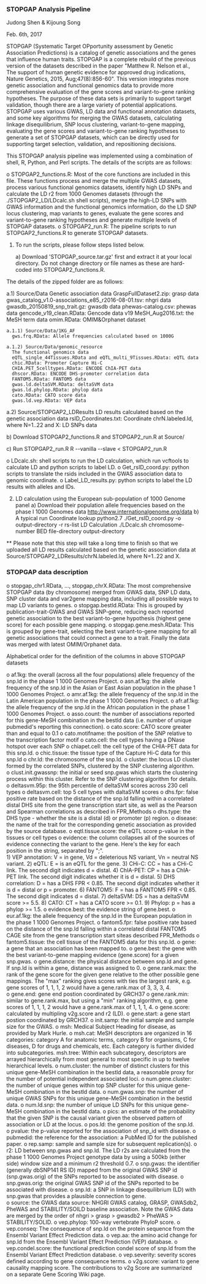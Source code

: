 ### STOPGAP Analysis Pipeline ###

Judong Shen & Kijoung Song

Feb. 6th, 2017



STOPGAP (Systematic Target OPportunity assessment by Genetic Association Predictions) is a catalog of genetic associations and the genes that influence human traits. STOPGAP is a complete rebuild of the previous version of the datasets described in the paper "Matthew R. Nelson et al., The support of human genetic evidence for approved drug indications, Nature Genetics, 2015, Aug;47(8):856-60". This version integrates more genetic association and functional genomics data to provide more comprehensive evaluation of the gene scores and variant-to-gene ranking hypotheses. The purpose of these data sets is primarily to support target validation, though there are a large variety of potential applications. STOPGAP uses various GWAS, LD data and functional annotation datasets, and some key algorithms for merging the GWAS datasets, calculating linkage disequilibrium, SNP locus clustering, variant-to-gene mapping, evaluating the gene scores and variant-to-gene ranking hypotheses to generate a set of STOPGAP datasets, which can be directly used for supporting target selection, validation, and repositioning decisions.

This STOPGAP analysis pipeline was implemented using a combination of shell, R, Python, and Perl scripts. The details of the scripts are as follows: 

 o STOPGAP2_functions.R: Most of the core functions are included in this file. These functions process and merge the multiple GWAS datasets, process various functional genomics datasets, identify high LD SNPs and calculate the LD r2 from 1000 Genomes datasets (through the ./STOPGAP2_LD/LDcalc.sh shell scripts), merge the high-LD SNPs with GWAS information and the functional genomics information, do the LD SNP locus clustering, map variants to genes, evaluate the gene scores and variant-to-gene ranking hypotheses and generate multiple levels of STOPGAP datasets. 
 o STOPGAP2_run.R: The pipeline scripts to run STOPGAP2_functions.R to generate STOPGAP datasets.  

 1. To run the scripts, please follow steps listed below.
	
	a) Download 'STOPGAP_source.tar.gz' first and extract it at your local directory. Do not change directory or file names as these are hard-coded into STOPGAP2_functions.R. 
	
The details of the zipped folder are as follows:
  
  a.1) Source/Data
    Genetic association data
    GraspFullDataset2.zip: grasp data
    gwas_catalog_v1.0-associations_e85_r2016-08-01.tsv: nhgri data
    gwasdb_20150819_snp_trait.gz: gwasdb data
    phewas-catalog.csv: phewas data
    gencode_v19_clean.RData: Gencode data v19
    MeSH_Aug2016.txt: the MeSH term data
    omim.RData: OMIM&Orphanet dataset
		
    a.1.1) Source/Data/1KG_AF
      gws.frq.RData: Allele frequencies calculated based on 1000G
 
    a.1.2) Source/Data/genomic_resource
      The functional genomics data
      eQTL_single_44Tissues.RData and eQTL_multi_9Tissues.RData: eQTL data 
      chic.RData: Promoter Capture Hi-C
      CHIA.PET_5celltypes.RData: ENCODE ChIA-PET data
      dhscor.RData: ENCODE DHS-promoter correlation data
      FANTOM5.RData: FANTOM5 data
      gwas.ld.deltaSVM.RData: deltaSVM data
      gwas.ld.phylop.RData: phylop data
      cato.RData: CATO score data
      gwas.ld.vep.RData: VEP data
		
  a.2) Source/STOPGAP2_LDResults
    LD results calculated based on the genetic association data
    rsID_Coordinates.txt: Coordinate
    chrN.labeled.ld, where N=1..22 and X: LD SNPs data

  b) Download STOPGAP2_functions.R and STOPGAP2_run.R at Source/
	
  c) Run STOPGAP2_run.R
    R --vanilla --slave < STOPGAP2_run.R

 o LDcalc.sh: shell scripts to run the LD calculation, which run vcftools to calculate LD and python scripts to label LD. 
 o Get_rsID_coord.py: python scripts to translate the rsids included in the GWAS association data to genomic coordinate. 
 o Label_LD_results.py: python scripts to label the LD results with alleles and IDs.		

2. LD calculation using the European sub-population of 1000 Genome panel
  a) Download their population allele frequencies based on the phase I 1000 Genomes data http://www.internationalgenome.org/data
  b) A typical run
    Coordinate lookup
      python2.7 ./Get_rsID_coord.py -o output-directory -r rs-list
    LD Calculation 
      ./LDcalc.sh chromosome-number BED file-directory output-directory	
 
 ** Please note that this step will take a long time to finish so that we uploaded all LD results calculated based on the  genetic association data at Source/STOPGAP2_LDResults/chrN.labeled.ld, where N=1..22 and X. 


### STOPGAP data description ###

 o stopgap_chr1.RData, ..., stopgap_chrX.RData: The most comprehensive STOPGAP data (by chromosome) merged from GWAS data, SNP LD data, SNP cluster data and var2gene mapping data, including all possible ways to map LD variants to genes. 
 o stopgap.bestld.RData: This is grouped by publication-trait-GWAS and GWAS SNP-gene, reducing each reported genetic association to the best variant-to-gene hypothesis (highest gene score) for each possible gene mapping.
 o stopgap.gene.mesh.RData: This is grouped by gene-trait, selecting the best variant-to-gene mapping for all genetic associations that could connect a gene to a trait. Finally the data was merged with latest OMIM/Orphanet data.

 Alphabetical order for the definition of the columns in above STOPGAP datasets

 o af.1kg: the overall (across all the four populations) allele frequency of the snp.ld in the phase 1 1000 Genomes Project. 
 o asn.af.1kg: the allele frequency of the snp.ld in the Asian or East Asian population in the phase 1 1000 Genomes Project. 
 o amr.af.1kg: the allele frequency of the snp.ld in the Latin American population in the phase 1 1000 Genomes Project. 
 o afr.af.1kg: the allele frequency of the snp.ld in the African population in the phase 1 1000 Genomes Project. 
 o asso.count: the number of associations reported for this gene-MeSH combination in the bestld data (i.e. number of unique pubmedid's reporting this connection). 
 o cato.score: CATO score greater than and equal to 0.1 
 o cato.motifname: the position of the SNP relative to the transcription factor motif 
 o cato.cell: the cell types having a DNase hotspot over each SNP
 o chiapet.cell: the cell type of the CHIA-PET data for this snp.ld. 
 o chic.tissue: the tissue type of the Capture Hi-C data for this snp.ld
 o chr.ld: the chromosome of the snp.ld. 
 o cluster: the locus LD cluster formed by the correlated  SNPs, clustered by the SNP clustering algorithm.  
 o clust.init.gwassnp: the initial or seed snp.gwas which starts the clustering process within this cluster.  Refer to the SNP clustering algorithm for details. 
 o deltasvm.95p: the 95th percentile of deltaSVM scores across 230 cell types 
 o deltasvm.cell: top 5 cell types with daltaSVM scores
 o dhs.fpr: false positive rate based on the distance of the snp.ld falling within a correlated distal DHS site from the gene transcription start site, as well as the Pearson and Spearman correlations as described in FPR_Methods
 o dhs.type: the DHS type - whether the site is a distal (d) or promoter (p) region. 
 o disease: the name of the trait for the corresponding genetic association as provided by the source database. 
 o eqtl.tissue.score: the eQTL score p-value in the tissues or cell types 
 o evidence: the column collapses all of the sources of evidence connecting the variant to the gene. Here's the key for each position in the string, separated by ";".  
    1) VEP annotation: V = in gene, Vd = deleterious NS variant, Vn = neutral NS variant.
    2) eQTL: E = is an eQTL for the gene.
    3) CHi-C: CC = has a CHi-C link. The second digit indicates d = distal.
    4) ChIA-PET: CP = has a ChIA-PET link. The second digit indicates whether it is d = distal. 
    5) DHS correlation: D = has a DHS FPR < 0.85. The second digit indicates whether it is d = distal or p = promoter.
    6) FANTOM5: F = has a FANTOM5 FPR < 0.85. The second digit indicates d = distal.
    7) deltaSVM: DS = has a deltaSVM score >= 5.5.
    8) CATO: CT = has a CATO score >= 0.1.
    9) Phylop: p = has a phylop >= 1.5.
 o evidence.best: the evidence string of gene.best. 
 o eur.af.1kg: the allele frequency of the snp.ld in the European population in the phase 1 1000 Genomes Project. 
 o fantom5.fpr: false positive rate based on the distance of the snp.ld falling within a correlated distal FANTOM5 CAGE site from the gene transcription start siteas described FPR_Methods
 o fantom5.tissue: the cell tissue of the FANTOM5 data for this snp.ld.
 o gene: a gene that an association has been mapped to.
 o gene.best: the gene with the best variant-to-gene mapping evidence (gene.score) for a given snp.gwas.
 o gene.distance: the physical distance between snp.ld and gene. If snp.ld is within a gene, distance was assigned to 0.
 o gene.rank.max: the rank of the gene score for the given gene relative to the other possible gene mappings.  The "max" ranking gives scores with ties the largest rank, e.g. gene scores of 1, 1, 1, 2 would have a gene.rank.max of 3, 3, 3, 4.  
 o gene.end: gene end postion coordinated by GRCH37
 o gene.rank.min: similar to gene.rank.max, but using a "min" ranking algorithm, e.g. gene scores of 1, 1, 1, 2 would have a gene.rank.max of 1, 1, 1, 4. 
 o gene.score: calculated by multipling v2g.score and r2 (LD).
 o gene.start: a gene start postion coordinated by GRCH37.
 o init.samp: the initial sample and sample size for the GWAS. 
 o msh: Medical Subject Heading for disease, as provided by Mark Hurle. 
 o msh.cat: MeSH descriptors are organized in 16 categories: category A for anatomic terms, category B for organisms, C for diseases, D for drugs and chemicals, etc. Each category is further divided into subcategories. msh.tree: Within each subcategory, descriptors are arrayed hierarchically from most general to most specific in up to twelve hierarchical levels. 
 o num.cluster: the number of distinct clusters for this unique gene-MeSH combination in the bestld data, a reasonable proxy for the number of potential independent associated loci.
 o num.gene.cluster: the number of unique genes within top SNP cluster for this unique gene-MeSH combination in the bestld data.
 o num.gwas.snp: the number of unique GWAS SNPs for this unique gene-MeSH combination in the bestld data.
 o num.ld.snp: the number of unique LD SNPs for this unique gene-MeSH combination in the bestld data.
 o pics: an estimate of the probability that the given SNP is the causal variant given the observed pattern of association or LD at the locus.
 o pos.ld: the genome position of the snp.ld.  
 o pvalue: the p-value reported for the association of snp_id with disease.
 o pubmedid: the reference for the association: a PubMed ID for the published paper.
 o rep.samp: sample and sample size for subsequent replication(s). 
 o r2: LD between snp.gwas and snp.ld. The LD r2s are calculated from the phase 1 1000 Genomes Project genotype data by using a 500kb (either side) window size and a minimum r2 threshold 0.7. 
 o snp.gwas: the identifier (generally dbSNP141 RS ID) mapped from the original GWAS SNP id (snp.gwas.orig) of the SNPs reported to be associated with disease.
 o snp.gwas.orig:  the original GWAS SNP id of the SNPs reported to be associated with disease. 
 o snp.ld: a SNP in linkage disequilibrium (LD) with snp.gwas that provides a plausible connection to gene.  
 o source: the GWAS data source: NHGRI GWAS catalog, GRASP, GWASdb2, PheWAS and STABILITY/SOILD baseline association. Note the GWAS data are merged by the order of nhgri > grasp > gwasdb2 > PheWAS > STABILITY/SOLID. 
 o vep.phylop: 100-way vertebrate PhyloP score. 
 o vep.conseq: The consequence of snp.ld on the protein sequence from the Ensembl Variant Effect Prediction data. 
 o vep.aa: the amino acid change for snp.ld from the Ensembl Variant Effect Prediction (VEP) database. 
 o vep.condel.score: the functional prediction condel score of snp.ld from the Ensembl Variant Effect Prediction database.
 o vep.severity: severity scores defined according to gene consequence terms.
 o v2g.score: variant to gene causality mapping score. The contributions to v2g Score are summarized on a separate Gene Scoring Wiki page.

 
